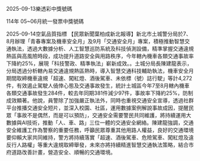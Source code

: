 
2025-09-13樂透彩中獎號碼

                                
114年 05~06月統一發票中獎號碼
                             
2025-09-14空氣品質指標
                              【民眾新聞葉柏成新北報導】新北市土城警分局於7、8月辦理「青春專案及機車安全月」及9月「交通安全月」專案，積極推動智慧交通執法，透過大數據分析、人工智慧巡防系統及科技偵測設備，精準掌握交通違規熱區與高風險時段，成功提升道路安全與用路秩序，今年轄內機車各類交通事故率下降約25%，展現「科技警政、精準執法」嶄新成效。。土城分局長陳建龍表示，分局透過分析轄內易交通違規熱區熱時，導入智慧交通科技輔助執法，機車安全月期間取締機車違規「超速、闖紅燈、酒後駕車、未依標（號）誌行駛」等計4,272件，有效遏止駕駛人僥倖心態及交通事故發生，統計土城區今年7至8月轄內機車各類交通事故發生284件，較去年同期381件減少97件，事故率下降約25%，防制成效顯著。他說，員警除了加強嚴正執法外，同時也重視交通安全宣導，透過社群平台推播交通安全短片，並深入校園、社區，運用數據案例解說事故成因，提醒民眾「事故不是偶然，而是可以預防」，交通安全需要警民共同維護，將持續運用大數據與AI技術，推動「人、車、路」三位一體的交通安全網絡。陳建龍強調，交通安全維護工作為警察的重要任務，呼籲民眾尊重其他用路人權益，良好的交通環境要仰賴大家共同維持，警方將持續落實「超速、酒後駕車、危險駕車、闖紅燈及違反行人路權」等重大違規取締舉發，未來亦將持續精進智慧交通執法策略，結合市府道路改善計畫，營造安全、順暢的交通環境。